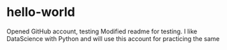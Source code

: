 # hello-world
Opened GitHub account, testing
Modified readme for testing. 
I like DataScience with Python and will use this account for 
practicing the same
